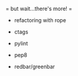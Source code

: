 = but wait...there's more! =

* refactoring with rope

* ctags

* pylint

* pep8

* redbar/greenbar
